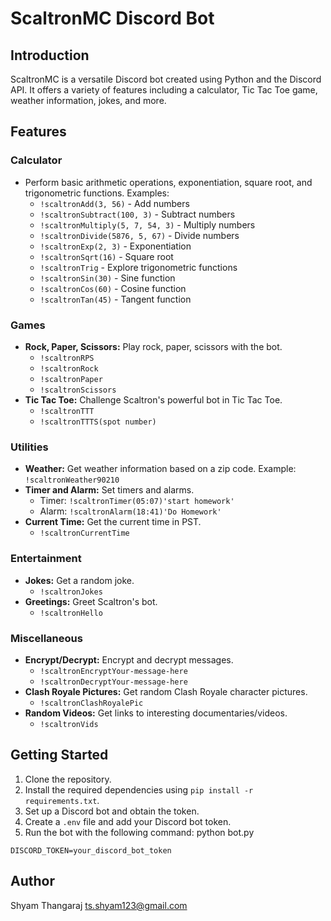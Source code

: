 # ScaltronMC Discord Bot

## Introduction

ScaltronMC is a versatile Discord bot created using Python and the Discord API. It offers a variety of features including a calculator, Tic Tac Toe game, weather information, jokes, and more.

## Features

### Calculator
- Perform basic arithmetic operations, exponentiation, square root, and trigonometric functions.
  Examples:
  - `!scaltronAdd(3, 56)` - Add numbers
  - `!scaltronSubtract(100, 3)` - Subtract numbers
  - `!scaltronMultiply(5, 7, 54, 3)` - Multiply numbers
  - `!scaltronDivide(5876, 5, 67)` - Divide numbers
  - `!scaltronExp(2, 3)` - Exponentiation
  - `!scaltronSqrt(16)` - Square root
  - `!scaltronTrig` - Explore trigonometric functions
  - `!scaltronSin(30)` - Sine function
  - `!scaltronCos(60)` - Cosine function
  - `!scaltronTan(45)` - Tangent function

### Games
- **Rock, Paper, Scissors:** Play rock, paper, scissors with the bot.
  - `!scaltronRPS`
  - `!scaltronRock`
  - `!scaltronPaper`
  - `!scaltronScissors`
- **Tic Tac Toe:** Challenge Scaltron's powerful bot in Tic Tac Toe.
  - `!scaltronTTT`
  - `!scaltronTTTS(spot number)`

### Utilities
- **Weather:** Get weather information based on a zip code.
  Example: `!scaltronWeather90210`
- **Timer and Alarm:** Set timers and alarms.
  - Timer: `!scaltronTimer(05:07)'start homework'`
  - Alarm: `!scaltronAlarm(18:41)'Do Homework'`
- **Current Time:** Get the current time in PST.
  - `!scaltronCurrentTime`

### Entertainment
- **Jokes:** Get a random joke.
  - `!scaltronJokes`
- **Greetings:** Greet Scaltron's bot.
  - `!scaltronHello`

### Miscellaneous
- **Encrypt/Decrypt:** Encrypt and decrypt messages.
  - `!scaltronEncryptYour-message-here`
  - `!scaltronDecryptYour-message-here`
- **Clash Royale Pictures:** Get random Clash Royale character pictures.
  - `!scaltronClashRoyalePic`
- **Random Videos:** Get links to interesting documentaries/videos.
  - `!scaltronVids`

## Getting Started

1. Clone the repository.
2. Install the required dependencies using `pip install -r requirements.txt`.
3. Set up a Discord bot and obtain the token.
4. Create a `.env` file and add your Discord bot token.
5. Run the bot with the following command: python bot.py

```env
DISCORD_TOKEN=your_discord_bot_token
```

## Author 

Shyam Thangaraj <ts.shyam123@gmail.com>
